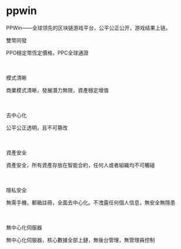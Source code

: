 # ppwin
PPWin——全球领先的区块链游戏平台，公平公正公开，游戏结果上链。

雙幣同發

PPO穩定幣恆定價格，PPC全球通證

<br>
<br>
模式清晰

商業模式清晰，發展潛力無限，資產穩定增值

<br>
<br>
去中心化

公平公正透明，且不可篡改

<br>
<br>
資產安全

資產安全，所有資產存放在智能合約，任何人或者組織均不可觸碰

<br>
<br>
隱私安全

無需手機，郵箱註冊，全面去中心化。不洩露任何個人信息，無安全無隱患

<br>
<br>
無中心化伺服器

無中心化伺服器，核心數據全部上鏈，無後台管理，無管理員控制
